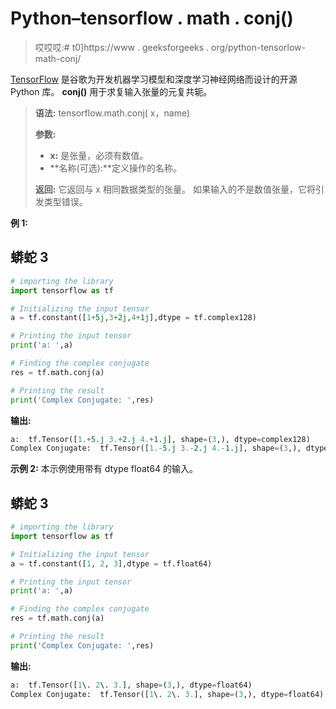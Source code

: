 # Python–tensorflow . math . conj()

> 哎哎哎:# t0]https://www . geeksforgeeks . org/python-tensorlow-math-conj/

[TensorFlow](https://www.geeksforgeeks.org/introduction-to-tensorflow/) 是谷歌为开发机器学习模型和深度学习神经网络而设计的开源 Python 库。 **conj()** 用于求复输入张量的元复共轭。

> **语法:** tensorflow.math.conj( x，name)
> 
> **参数:**
> 
> *   **x:** 是张量，必须有数值。
> *   **名称(可选):**定义操作的名称。
> 
> **返回:**
> 它返回与 x 相同数据类型的张量。
> 如果输入的不是数值张量，它将引发类型错误。

**例 1:**

## 蟒蛇 3

```py
# importing the library
import tensorflow as tf

# Initializing the input tensor
a = tf.constant([1+5j,3+2j,4+1j],dtype = tf.complex128)

# Printing the input tensor
print('a: ',a)

# Finding the complex conjugate
res = tf.math.conj(a)

# Printing the result
print('Complex Conjugate: ',res)
```

**输出:**

```py
a:  tf.Tensor([1.+5.j 3.+2.j 4.+1.j], shape=(3,), dtype=complex128)
Complex Conjugate:  tf.Tensor([1.-5.j 3.-2.j 4.-1.j], shape=(3,), dtype=complex128)

```

**示例 2:** 本示例使用带有 dtype float64 的输入。

## 蟒蛇 3

```py
# importing the library
import tensorflow as tf

# Initializing the input tensor
a = tf.constant([1, 2, 3],dtype = tf.float64)

# Printing the input tensor
print('a: ',a)

# Finding the complex conjugate
res = tf.math.conj(a)

# Printing the result
print('Complex Conjugate: ',res)
```

**输出:**

```py
a:  tf.Tensor([1\. 2\. 3.], shape=(3,), dtype=float64)
Complex Conjugate:  tf.Tensor([1\. 2\. 3.], shape=(3,), dtype=float64)

```